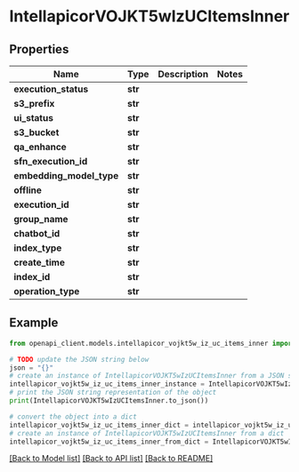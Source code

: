 # IntellapicorVOJKT5wIzUCItemsInner


## Properties

Name | Type | Description | Notes
------------ | ------------- | ------------- | -------------
**execution_status** | **str** |  | 
**s3_prefix** | **str** |  | 
**ui_status** | **str** |  | 
**s3_bucket** | **str** |  | 
**qa_enhance** | **str** |  | 
**sfn_execution_id** | **str** |  | 
**embedding_model_type** | **str** |  | 
**offline** | **str** |  | 
**execution_id** | **str** |  | 
**group_name** | **str** |  | 
**chatbot_id** | **str** |  | 
**index_type** | **str** |  | 
**create_time** | **str** |  | 
**index_id** | **str** |  | 
**operation_type** | **str** |  | 

## Example

```python
from openapi_client.models.intellapicor_vojkt5w_iz_uc_items_inner import IntellapicorVOJKT5wIzUCItemsInner

# TODO update the JSON string below
json = "{}"
# create an instance of IntellapicorVOJKT5wIzUCItemsInner from a JSON string
intellapicor_vojkt5w_iz_uc_items_inner_instance = IntellapicorVOJKT5wIzUCItemsInner.from_json(json)
# print the JSON string representation of the object
print(IntellapicorVOJKT5wIzUCItemsInner.to_json())

# convert the object into a dict
intellapicor_vojkt5w_iz_uc_items_inner_dict = intellapicor_vojkt5w_iz_uc_items_inner_instance.to_dict()
# create an instance of IntellapicorVOJKT5wIzUCItemsInner from a dict
intellapicor_vojkt5w_iz_uc_items_inner_from_dict = IntellapicorVOJKT5wIzUCItemsInner.from_dict(intellapicor_vojkt5w_iz_uc_items_inner_dict)
```
[[Back to Model list]](../README.md#documentation-for-models) [[Back to API list]](../README.md#documentation-for-api-endpoints) [[Back to README]](../README.md)


